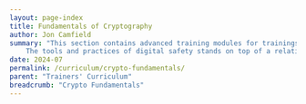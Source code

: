 ```yaml
---
layout: page-index
title: Fundamentals of Cryptography
author: Jon Camfield
summary: "This section contains advanced training modules for trainings of trainers and technical users. <br /><br />
	The tools and practices of digital safety stands on top of a relatively small amount of core cryptographic concepts.  Often in training on tools and practices, we treat the cryptography as magic that we just trust inherently, or use a metaphor and move on. For those who shoulder the responsibility of training others on digital safety, however, it is critical we make an effort to more deeply understand these concepts, and understand where our knowledge thins out and stops, so that we can be honest with ourselves and those we support when we get complex questions."
date: 2024-07
permalink: /curriculum/crypto-fundamentals/
parent: "Trainers' Curriculum"
breadcrumb: "Crypto Fundamentals"
---
```

